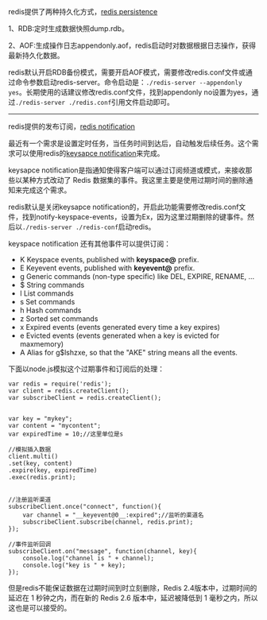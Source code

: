 redis提供了两种持久化方式，[redis persistence](http://redis.readthedocs.org/en/latest/topic/persistence.html)

1、RDB:定时生成数据快照dump.rdb。

2、AOF:生成操作日志appendonly.aof，redis启动时对数据根据日志操作，获得最新持久化数据。

redis默认开启RDB备份模式，需要开启AOF模式，需要修改redis.conf文件或通过命令参数启动redis-server。命令启动是：`./redis-server --appendonly yes`。长期使用的话建议修改redis.conf文件，找到appendonly no设置为yes，通过`./redis-server ./redis.conf`引用文件启动即可。

***

redis提供的发布订阅，[redis notification](http://redisdoc.com/pub_sub/index.html)

最近有一个需求是设置定时任务，当任务时间到达后，自动触发后续任务。这个需求可以使用redis的[keysapce notification](http://redis.io/topics/notifications)来完成。

keysapce notification是指通知使得客户端可以通过订阅频道或模式，来接收那些以某种方式改动了 Redis 数据集的事件。我这里主要是使用过期时间的删除通知来完成这个需求。

redis默认是关闭keysapce notification的，开启此功能需要修改redis.conf文件，找到notify-keyspace-events，设置为Ex，因为这里过期删除的键事件。然后以`./redis-server ./redis-conf`启动redis。

keyspace notification 还有其他事件可以提供订阅：

* K     Keyspace events, published with __keyspace@<db>__ prefix.
* E     Keyevent events, published with __keyevent@<db>__ prefix.
* g     Generic commands (non-type specific) like DEL, EXPIRE, RENAME, ...
* $     String commands
* l     List commands
* s     Set commands
* h     Hash commands
* z     Sorted set commands
* x     Expired events (events generated every time a key expires)
* e     Evicted events (events generated when a key is evicted for maxmemory)
* A     Alias for g$lshzxe, so that the "AKE" string means all the events.


下面以node.js模拟这个过期事件和订阅后的处理：

	var redis = require('redis');
	var client = redis.createClient();
	var subscribeClient = redis.createClient();


	var key = "mykey";
	var content = "mycontent";
	var expiredTime = 10;//这里单位是s

	//模拟插入数据
	client.multi()
	.set(key, content)
	.expire(key, expiredTime)
	.exec(redis.print);


	//注册监听渠道
	subscribeClient.once("connect", function(){
		var channel = "__keyevent@0__:expired";//监听的渠道名
		subscribeClient.subscribe(channel, redis.print);
	});

	//事件监听回调
	subscribeClient.on("message", function(channel, key){
		console.log("channel is " + channel);
		console.log("key is " + key);
	});
	
但是redis不能保证数据在过期时间到时立刻删除，Redis 2.4版本中，过期时间的延迟在 1 秒钟之内，而在新的 Redis 2.6 版本中，延迟被降低到 1 毫秒之内，所以这也是可以接受的。